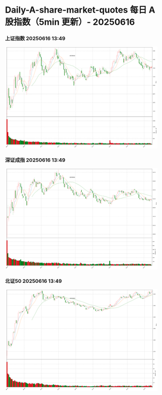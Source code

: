 
# Daily-A-share-market-quotes 每日 A 股指数（5min 更新）- 20250616

### 上证指数 20250616 13:49
![](./fig/2025/6/20250616-sh000001.png)

### 深证成指 20250616 13:49
![](./fig/2025/6/20250616-sz399001.png)

### 北证50 20250616 13:49
![](./fig/2025/6/20250616-bj899050.png)
